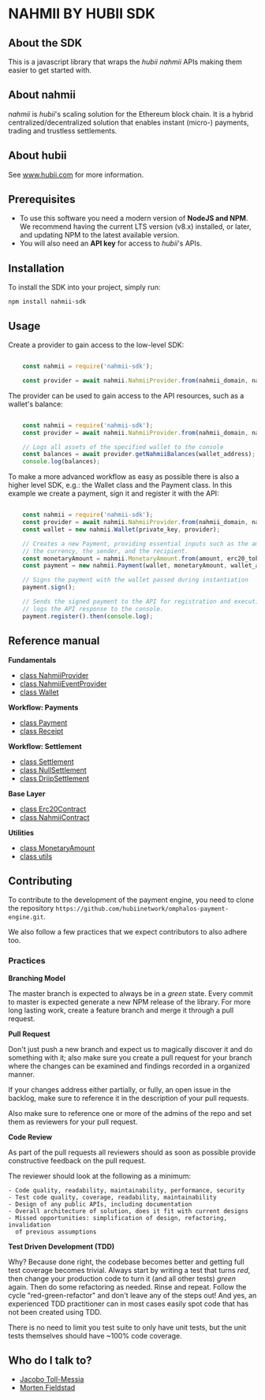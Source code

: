 # NAHMII BY HUBII SDK

## About the SDK

This is a javascript library that wraps the _hubii nahmii_ APIs making them
easier to get started with.

## About nahmii

_nahmii_ is _hubii_'s scaling solution for the Ethereum block chain. It is a
hybrid centralized/decentralized solution that enables instant
(micro-) payments, trading and trustless settlements.

## About hubii

See www.hubii.com for more information.

## Prerequisites

* To use this software you need a modern version of **NodeJS and NPM**.
  We recommend having the current LTS version (v8.x) installed, or
  later, and updating NPM to the latest available version.
* You will also need an **API key** for access to _hubii_'s APIs.

## Installation

To install the SDK into your project, simply run:

    npm install nahmii-sdk

## Usage

Create a provider to gain access to the low-level SDK:

```javascript

    const nahmii = require('nahmii-sdk');

    const provider = await nahmii.NahmiiProvider.from(nahmii_domain, nahmii_app_id, nahmii_app_secret);

```

The provider can be used to gain access to the API resources, such as a
wallet's balance:

```javascript

    const nahmii = require('nahmii-sdk');
    const provider = await nahmii.NahmiiProvider.from(nahmii_domain, nahmii_app_id, nahmii_app_secret);

    // Logs all assets of the specified wallet to the console
    const balances = await provider.getNahmiiBalances(wallet_address);
    console.log(balances);

```

To make a more advanced workflow as easy as possible there is also a higher
level SDK, e.g.: the Wallet class and the Payment class. In this example we
create a payment, sign it and register it with the API:

```javascript

    const nahmii = require('nahmii-sdk');
    const provider = await nahmii.NahmiiProvider.from(nahmii_domain, nahmii_app_id, nahmii_app_secret);
    const wallet = new nahmii.Wallet(private_key, provider);

    // Creates a new Payment, providing essential inputs such as the amount,
    // the currency, the sender, and the recipient.
    const monetaryAmount = nahmii.MonetaryAmount.from(amount, erc20_token_address);
    const payment = new nahmii.Payment(wallet, monetaryAmount, wallet_address, recipient_address);

    // Signs the payment with the wallet passed during instantiation
    payment.sign();

    // Sends the signed payment to the API for registration and execution and
    // logs the API response to the console.
    payment.register().then(console.log);

```

## Reference manual

**Fundamentals**
* [class NahmiiProvider](Docs/nahmii-provider.md)
* [class NahmiiEventProvider](Docs/nahmii-event-provider.md)
* [class Wallet](Docs/wallet.md)

**Workflow: Payments**
* [class Payment](Docs/payment.md)
* [class Receipt](Docs/receipt.md)

**Workflow: Settlement**
* [class Settlement](Docs/settlement.md)
* [class NullSettlement](Docs/null-settlement.md)
* [class DriipSettlement](Docs/driip-settlement.md)

**Base Layer**
* [class Erc20Contract](Docs/erc20-contract.md)
* [class NahmiiContract](Docs/nahmii-contract.md)

**Utilities**
* [class MonetaryAmount](Docs/monetary-amount.md)
* [class utils](Docs/utils.md)

## Contributing

To contribute to the development of the payment engine, you need to clone the
repository `https://github.com/hubiinetwork/omphalos-payment-engine.git`.

We also follow a few practices that we expect contributors to also adhere too.

### Practices

**Branching Model**

The master branch is expected to always be in a _green_ state. Every commit to
master is expected generate a new NPM release of the library.
For more long lasting work, create a feature branch and merge it through a
pull request.

**Pull Request**

Don't just push a new branch and expect us to magically discover it and do
something with it; also make sure you create a pull request for your branch
where the changes can be examined and findings recorded in a organized manner.

If your changes address either partially, or fully, an open issue in the
backlog, make sure to reference it in the description of your pull requests.

Also make sure to reference one or more of the admins of the repo and set them
as reviewers for your pull request.

**Code Review**

As part of the pull requests all reviewers should as soon as possible provide
constructive feedback on the pull request.

The reviewer should look at the following as a minimum:

    - Code quality, readability, maintainability, performance, security
    - Test code quality, coverage, readability, maintainability
    - Design of any public APIs, including documentation
    - Overall architecture of solution, does it fit with current designs
    - Missed opportunities: simplification of design, refactoring, invalidation
      of previous assumptions

**Test Driven Development (TDD)**

Why? Because done right, the codebase becomes better and getting full test
coverage becomes trivial. Always start by writing a test that turns *red*, then
change your production code to turn it (and all other tests) *green* again. Then
do some refactoring as needed. Rinse and repeat. Follow the cycle
"red-green-refactor" and don't leave any of the steps out! And yes, an
experienced TDD practitioner can in most cases easily spot code that has not
been created using TDD.

There is no need to limit you test suite to only have unit tests, but the unit
tests themselves should have ~100% code coverage.

## Who do I talk to?

* [Jacobo Toll-Messia](mailto:jacobo@hubii.com)
* [Morten Fjeldstad](mailto:morten@hubii.com)
